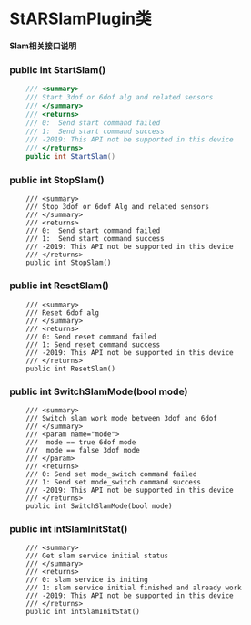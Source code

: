 # StARSlamPlugin类

**Slam相关接口说明**

### public int StartSlam()
```csharp
    /// <summary>
    /// Start 3dof or 6dof alg and related sensors
    /// </summary>
    /// <returns>
    /// 0:  Send start command failed
    /// 1:  Send start command success
    /// -2019: This API not be supported in this device
    /// </returns>
	public int StartSlam()
```
### public int StopSlam()
        /// <summary>
        /// Stop 3dof or 6dof Alg and related sensors
        /// </summary>
        /// <returns>
        /// 0:  Send start command failed
        /// 1:  Send start command success
        /// -2019: This API not be supported in this device
        /// </returns>
		public int StopSlam()

### public int ResetSlam()
        /// <summary>
        /// Reset 6dof alg
        /// </summary>
        /// <returns>
        /// 0: Send reset command failed
        /// 1: Send reset command success
        /// -2019: This API not be supported in this device
        /// </returns>
		public int ResetSlam()

### public int SwitchSlamMode(bool mode)
        /// <summary>
        /// Switch slam work mode between 3dof and 6dof
        /// </summary>
        /// <param name="mode">
        ///  mode == true 6dof mode
        ///  mode == false 3dof mode
        /// </param>
        /// <returns>
        /// 0: Send set mode_switch command failed
        /// 1: Send set mode_switch command success
        /// -2019: This API not be supported in this device
        /// </returns>
		public int SwitchSlamMode(bool mode)

### public int intSlamInitStat()
        /// <summary>
        /// Get slam service initial status
        /// </summary>
        /// <returns>
        /// 0: slam service is initing
        /// 1: slam service initial finished and already work
        /// -2019: This API not be supported in this device
        /// </returns>
		public int intSlamInitStat()